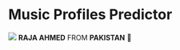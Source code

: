 # Music Profiles Predictor
<img src = "https://github.com/AhmedRaja1/Music-Profiles-Predictor-Machine-Learning-Datascience-AI-/blob/master/ML-Project.png">
<b>RAJA AHMED</b> FROM <b>PAKISTAN</b> 💚  

